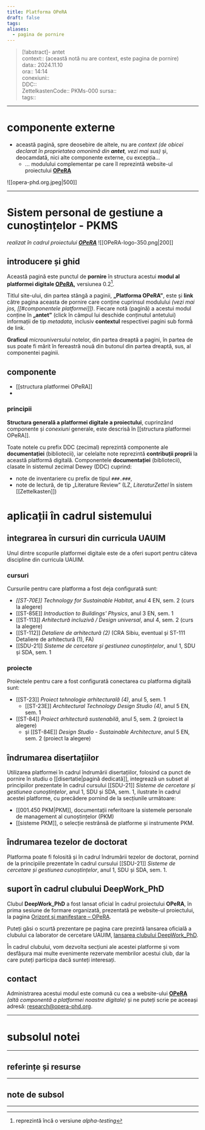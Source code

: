 ```yaml
---
title: Platforma OPeRA
draft: false
tags: 
aliases:
  - pagina de pornire
---
```

> [!abstract]- antet  
> context::  (această notă nu are context, este pagina de pornire)   
> data:: 2024.11.10  
> ora:: 14:14  
> conexiuni::  
> DDC::  
> ZettelkastenCode::  PKMs-000
> sursa::  
> tags::  


---
# componente externe  
- această pagină, spre deosebire de altele, nu are *context* *(de obicei declarat în proprietatea omonimă din **antet**, vezi mai sus)* și, deocamdată, nici alte componente externe, cu excepția...
	- ... modulului complementar pe care îl reprezintă website-ul proiectului **[OPeRA](https://opera-phd.org/)**  

![[opera-phd.org.jpeg|500]]

---

# Sistem personal de gestiune a cunoștințelor - PKMS
*realizat în cadrul proiectului [**OPeRA**](https://opera-phd.org/)*
![[OPeRA-logo-350.png|200]]
## introducere și ghid
Această pagină este punctul de **pornire** în structura acestui **modul al platformei digitale [OPeRA](https://opera-phd.org/),** versiunea 0.2[^1].

Titlul site-ului, din partea stângă a paginii, **„Platforma OPeRA”**, este și **link** către pagina aceasta de pornire care conține cuprinsul modulului *(vezi mai jos, [[#componentele platformei]])*.
Fiecare notă (pagină) a acestui modul conține în **„antet”** (click în câmpul lui deschide conținutul antetului) informații de tip *metadata*, inclusiv **contextul** respectivei pagini sub formă de link.

**Graficul** *microuniversului* notelor, din partea dreaptă a pagini, în partea de sus poate fi mărit în fereastră nouă din butonul din partea dreaptă, sus, al componentei paginii.
## componente
- [[structura platformei OPeRA]]
- 
### principii
**Structura generală a platformei digitale a proiectului**, cuprinzând componente și *conexiuni* generale, este descrisă în [[structura platformei OPeRA]].

Toate notele cu prefix DDC (zecimal) reprezintă componente ale **documentației** (bibliotecii), iar celelalte note reprezintă **contribuții proprii** la această platformă digitală. Componentele **documentației** (bibliotecii), clasate în sistemul zecimal Dewey (DDC) cuprind:
- note de inventariere cu prefix de tipul `###.###`,
- note de lectură, de tip „Literature Review” (LZ, *LiteraturZettel* în sistem [[Zettelkasten]])

# aplicații în cadrul sistemului
## integrarea în cursuri din curricula UAUIM
Unul dintre scopurile platformei digitale este de a oferi suport pentru câteva discipline din curricula UAUIM.
### cursuri
Cursurile pentru care platforma a fost deja configurată sunt:
- *[[ST-70E]] Technology for Sustainable Habitat*, anul 4 EN, sem. 2 (curs la alegere)
- [[ST-85E]] *Introduction to Buildings' Physics*, anul 3 EN, sem. 1
- [[ST-113]] *Arhitectură incluzivă / Design universal*, anul 4, sem. 2 (curs la alegere)
- [[ST-112]] *Detaliere de arhitectură (2)* (CRA Sibiu, eventual și ST-111 Detaliere de arhitectură (1), FA)
- [[SDU-21]] *Sisteme de cercetare și gestiunea cunoștințelor*, anul 1, SDU și SDA, sem. 1
### proiecte
Proiectele pentru care a fost configurată conectarea cu platforma digitală sunt:
- [[ST-23]] *Proiect tehnologie arhitecturală (4)*, anul 5, sem. 1
	- [[ST-23E]] *Architectural Technology Design Studio (4)*, anul 5 EN, sem. 1
- [[ST-84]] *Proiect arhitectură sustenabilă*, anul 5, sem. 2 (proiect la alegere)
	- și [[ST-84E]] *Design Studio - Sustainable Architecture*, anul 5 EN, sem. 2 (proiect la alegere)
## îndrumarea disertațiilor
Utilizarea platformei în cadrul îndrumării disertațiilor, folosind ca punct de pornire în studiu o [[disertatie|pagină dedicată]], integrează un subset al principiilor prezentate în cadrul cursului [[SDU-21]] *Sisteme de cercetare și gestiunea cunoștințelor*, anul 1, SDU și SDA, sem. 1, ilustrate în cadrul acestei platforme, cu precădere pornind de la secțiunile următoare:
- [[001.450 PKM|PKM]], documentații referitoare la sistemele personale de management al cunoștințelor (PKM)
- [[sisteme PKM]], o selecție restrânsă de platforme și instrumente PKM.
## îndrumarea tezelor de doctorat
Platforma poate fi folosită și în cadrul îndrumării tezelor de doctorat, pornind de la principiile prezentate în cadrul cursului [[SDU-21]] *Sisteme de cercetare și gestiunea cunoștințelor*, anul 1, SDU și SDA, sem. 1.
## suport în cadrul clubului DeepWork_PhD
Clubul **DeepWork_PhD** a fost lansat oficial în cadrul proiectului **OPeRA**, în prima sesiune de formare organizată, prezentată pe website-ul proiectului, la pagina [Orizont și manifestare – OPeRA](https://opera-phd.org/orizont-si-manifestare/).

Puteți găsi o scurtă prezentare pe pagina care prezintă lansarea oficială a clubului ca laborator de cercetare UAUIM, [lansarea clubului DeepWork_PhD](https://opera-phd.org/s1-3/).

În cadrul clubului, vom dezvolta secțiuni ale acestei platforme și vom desfășura mai multe evenimente rezervate membrilor acestui club, dar la care puteți participa dacă sunteți interesați. 
## contact
Administrarea acestui modul este comună cu cea a website-ului **[OPeRA](https://opera-phd.org/)** *(altă componentă a platformei noastre digitale)* și ne puteți scrie pe aceeași adresă: research@opera-phd.org.


---
# subsolul notei
---
## referințe și resurse


---
## note de subsol
---
[^1]: reprezintă încă o versiune *alpha-testing*
[^2]: [Dewey Decimal Classification System](https://en.wikipedia.org/wiki/Dewey_Decimal_Classification)
[^3]: noțiunea de „dinamic” este relativă; acesta este generat cu ajutorul unui sistem **[SSG](https://medium.com/codex/web-design-patterns-ssr-ssg-and-spa-fadad7673dfe)** *(Static Site Generator)*, dar procesul este foarte flexibil și rapid, orice actualizare (dinamică) a conținutului în platforma offline **Obsidian** fiind publicată în mai puțin de un minut